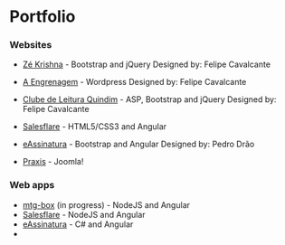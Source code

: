 Portfolio
===

### Websites
- [Zé Krishna](http://prxg22.github.io/krishna) - Bootstrap and jQuery
Designed by: Felipe Cavalcante

- [A Engrenagem](http://aengrenagem.com) - Wordpress
Designed by: Felipe Cavalcante

- [Clube de Leitura Quindim](https://www.clubequindim.com.br/) - ASP, Bootstrap and jQuery
Designed by: Felipe Cavalcante

- [Salesflare](http://salesflare.com) - HTML5/CSS3 and Angular


- [eAssinatura](http://eassinatura.com.br/) - Bootstrap and Angular
Designed by: Pedro Drão

- [Praxis](http://www.praxisconsultoria.org.br/site/) - Joomla!


### Web apps
- [mtg-box](https://github.com/prxg22/mtg-box) (in progress) - NodeJS and Angular
- [Salesflare](https://app.salesflare.com/#/signup/) - NodeJS and Angular
- [eAssinatura](http://eassinatura.com.br/) - C# and Angular
- 
    
